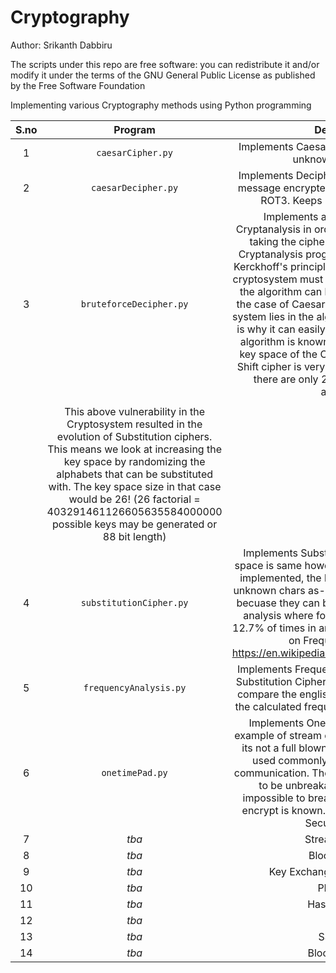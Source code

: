# Cryptography

Author: Srikanth Dabbiru

The scripts under this repo are free software: you can redistribute it and/or modify it under the terms of the GNU General Public License as published by the Free Software Foundation

Implementing various Cryptography methods using Python programming

|S.no| Program        | Description          |
| :---: | :-------------: |:-------------:|
|1| `caesarCipher.py`     | Implements Caesar Cipher i.e., ROT3. Keeps unknown chars as-is    |
|2| `caesarDecipher.py`     | Implements Decipher mechanism to decrypt message encrypted using Caesar cipher i.e., ROT3. Keeps unknown chars as-is    |
|3| `bruteforceDecipher.py`     | Implements a program to perform Cryptanalysis in order to break Caesar cipher taking the cipher-text as the input. This Cryptanalysis program teaches us about the Kerckhoff's principle which is the security of a cryptosystem must lie in the choice of its keys, the algorithm can be known to the public. In the case of Caesar cipher, the security of the system lies in the algorithm being secret which is why it can easily be brute-forced once the algorithm is known. The rationale is that the key space of the Caeasar cipher or a similar Shift cipher is very small, 25 to be precise as there are only 26 letters in the English alphabet.   |
|                                                                                      |
| |This above vulnerability in the Cryptosystem resulted in the evolution of Substitution ciphers. This means we look at increasing the key space by randomizing the alphabets that can be substituted with. The key space size in that case would be 26! (26 factorial = 403291461126605635584000000 possible keys may be generated or 88 bit length)   ||
|4| `substitutionCipher.py`     | Implements Substitution Cipher where key space is same however there is no shift (ROT) implemented, the key gen is random. Keeps unknown chars as-is. They are insecure today becuase they can be broken using frequency analysis where for e.g. alphabet 'e' occurs 12.7% of times in any english article (For more on Frequency analysis: https://en.wikipedia.org/wiki/Letter_frequency)   |
|5| `frequencyAnalysis.py`     | Implements Frequency Analysis to break any Substitution Cipher. Absolute value is used to compare the english alphabet frequency and the calculated frequency from the cipher text.   |
|6| `onetimePad.py`     | Implements One Time Pad. It is a simple example of stream cipher however technically its not a full blown stream cipher which are used commonly between client/server communication. The one time pads are known to be unbreakable or in other words impossible to break unless the key used to encrypt is known. Welcome to the world of Secure Comms!  |
|7| *tba*     | Stream Ciphers.   |
|8| *tba*    | Block Ciphers.   |
|9| *tba*     | Key Exchange - Diffie Hellman.   |
|10| *tba*     | PKI - RSA.   |
|11| *tba*     | Hash Function.   |
|12| *tba*     | HMAC.   |
|13| *tba*     | SSL / TLS.   |
|14| *tba*     | Blockchain. :-)   |
